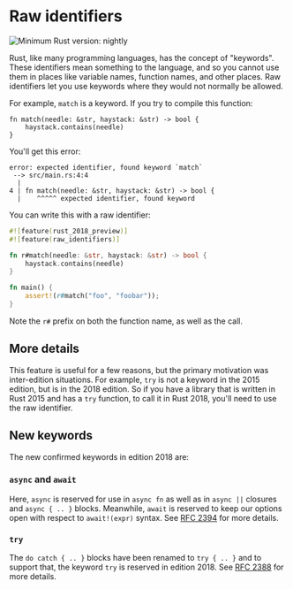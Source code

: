 # Raw identifiers

![Minimum Rust version: nightly](https://img.shields.io/badge/Minimum%20Rust%20Version-nightly-red.svg)

Rust, like many programming languages, has the concept of "keywords".
These identifiers mean something to the language, and so you cannot use them in
places like variable names, function names, and other places.
Raw identifiers let you use keywords where they would not normally be allowed.

For example, `match` is a keyword. If you try to compile this function:

```rust,ignore
fn match(needle: &str, haystack: &str) -> bool {
    haystack.contains(needle)
}
```

You'll get this error:

```text
error: expected identifier, found keyword `match`
 --> src/main.rs:4:4
  |
4 | fn match(needle: &str, haystack: &str) -> bool {
  |    ^^^^^ expected identifier, found keyword
```

You can write this with a raw identifier:

```rust
#![feature(rust_2018_preview)]
#![feature(raw_identifiers)]

fn r#match(needle: &str, haystack: &str) -> bool {
    haystack.contains(needle)
}

fn main() {
    assert!(r#match("foo", "foobar"));
}
```

Note the `r#` prefix on both the function name, as well as the call.

## More details

This feature is useful for a few reasons, but the primary motivation was
inter-edition situations. For example, `try` is not a keyword in the 2015
edition, but is in the 2018 edition. So if you have a library that is written
in Rust 2015 and has a `try` function, to call it in Rust 2018, you'll need
to use the raw identifier.

## New keywords

The new confirmed keywords in edition 2018 are:

### `async` and `await`

[RFC 2394]: https://github.com/rust-lang/rfcs/blob/master/text/2394-async_await.md#final-syntax-for-the-await-expression

Here, `async` is reserved for use in `async fn` as well as in `async ||` closures and
`async { .. }` blocks. Meanwhile, `await` is reserved to keep our options open
with respect to `await!(expr)` syntax. See [RFC 2394] for more details.

### `try`

[RFC 2388]: https://github.com/rust-lang/rfcs/pull/2388

The `do catch { .. }` blocks have been renamed to `try { .. }` and to support
that, the keyword `try` is reserved in edition 2018.
See [RFC 2388] for more details.
